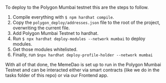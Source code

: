 To deploy to the Polygon Mumbai testnet this are the steps to follow.

1. Compile everything with `$ npm hardhat compile`.
2. Copy the `polygon_deploy/addresses.json` file to the root of the project, overwriting the current file.
3. Add Polygon Mumbai Testnet to hardhat.
4. Run `$ npx hardhat deploy-modules --network mumbai` to deploy modules.
5. Get those modules whitelisted.
6. Finally, run `$npx hardhat deploy-profile-holder --network mumbai`
   
With all of that done, the MemeDao is set up to run in the Polygon Mumbai Testnet and can be interacted either via smart contracts (like we do in the tasks folder of this repo) or via our Frontend app.
